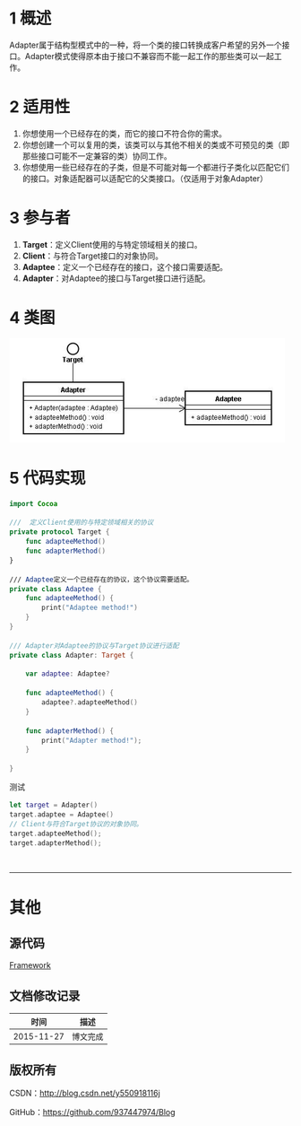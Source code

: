 # 1 概述

Adapter属于结构型模式中的一种，将一个类的接口转换成客户希望的另外一个接口。Adapter模式使得原本由于接口不兼容而不能一起工作的那些类可以一起工作。

# 2 适用性

1. 你想使用一个已经存在的类，而它的接口不符合你的需求。
2. 你想创建一个可以复用的类，该类可以与其他不相关的类或不可预见的类（即那些接口可能不一定兼容的类）协同工作。
3. 你想使用一些已经存在的子类，但是不可能对每一个都进行子类化以匹配它们的接口。对象适配器可以适配它的父类接口。（仅适用于对象Adapter）

# 3 参与者

1. **Target**：定义Client使用的与特定领域相关的接口。
2. **Client**：与符合Target接口的对象协同。
3. **Adaptee**：定义一个已经存在的接口，这个接口需要适配。
4. **Adapter**：对Adaptee的接口与Target接口进行适配。

# 4 类图

![DDl-1](https://raw.githubusercontent.com/937447974/Blog/master/Resources/2015112706.png)

# 5 代码实现

```swift
import Cocoa

///  定义Client使用的与特定领域相关的协议
private protocol Target {    
    func adapteeMethod()    
    func adapterMethod()    
}

/// Adaptee定义一个已经存在的协议，这个协议需要适配。
private class Adaptee {    
    func adapteeMethod() {
        print("Adaptee method!")
    }    
}

/// Adapter对Adaptee的协议与Target协议进行适配
private class Adapter: Target {
    
    var adaptee: Adaptee?
    
    func adapteeMethod() {
        adaptee?.adapteeMethod()
    }
    
    func adapterMethod() {
        print("Adapter method!");
    }
    
}
```

测试

```swift
let target = Adapter()
target.adaptee = Adaptee()
// Client与符合Target协议的对象协同。
target.adapteeMethod();
target.adapterMethod();
```

&#160;

----------

# 其他

## 源代码

[Framework](https://github.com/937447974/Framework)

## 文档修改记录

| 时间 | 描述 |
| ---- | ---- |
| 2015-11-27 | 博文完成 |

## 版权所有

CSDN：http://blog.csdn.net/y550918116j

GitHub：https://github.com/937447974/Blog